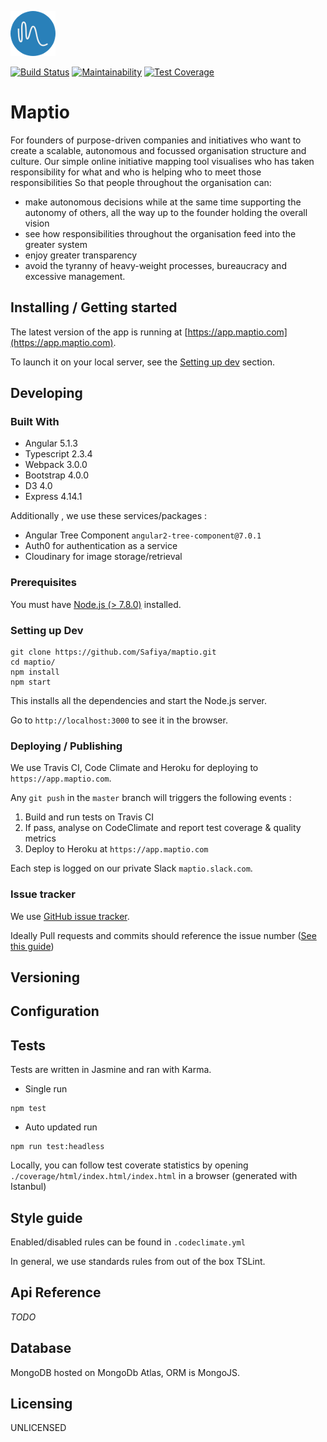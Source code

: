 ![Logo of the project](./public/images/logo-full.png)

[![Build Status](https://travis-ci.com/Safiyya/maptio.svg?token=nc9XxWrdvz8syvD6uvUM&branch=master)](https://travis-ci.com/Safiyya/maptio)
[![Maintainability](https://api.codeclimate.com/v1/badges/be1b4f8e1652075411b3/maintainability)](https://codeclimate.com/repos/58ddc02f974e760287000b1d/maintainability)
[![Test Coverage](https://api.codeclimate.com/v1/badges/be1b4f8e1652075411b3/test_coverage)](https://codeclimate.com/repos/58ddc02f974e760287000b1d/test_coverage)

# Maptio

For founders of purpose-driven companies and initiatives who want to create a scalable, autonomous and focussed organisation structure and culture.
Our simple online initiative mapping tool visualises who has taken responsibility for what and who is helping who to meet those responsibilities
So that people throughout the organisation can: 

- make autonomous decisions while at the same time supporting the autonomy of others, all the way up to the founder holding the overall vision
- see how responsibilities throughout the organisation feed into the greater system
- enjoy greater transparency
- avoid the tyranny of heavy-weight processes, bureaucracy and excessive management.

## Installing / Getting started

The latest version of the app is running at [https://app.maptio.com](https://app.maptio.com).

To launch it on your local server, see the [Setting up dev](#setting-up-dev) section.

## Developing

### Built With

- Angular 5.1.3
- Typescript 2.3.4
- Webpack 3.0.0
- Bootstrap 4.0.0
- D3 4.0
- Express 4.14.1

Additionally , we use these services/packages : 
- Angular Tree Component `angular2-tree-component@7.0.1`
- Auth0 for authentication as a service
- Cloudinary for image storage/retrieval


### Prerequisites

You must have [Node.js (> 7.8.0)](https://nodejs.org/en/download/) installed.

### Setting up Dev

```shell
git clone https://github.com/Safiya/maptio.git
cd maptio/
npm install
npm start
```
This installs all the dependencies and start the  Node.js server.

Go to  `http://localhost:3000` to see it in the browser.

### Deploying / Publishing

We use Travis CI,  Code Climate and Heroku for deploying to `https://app.maptio.com`.

Any `git push` in the `master` branch will triggers the following events : 

1. Build and run tests on Travis CI
2. If pass, analyse on CodeClimate and report test coverage & quality metrics
3. Deploy to Heroku at `https://app.maptio.com`

Each step is logged on our private Slack `maptio.slack.com`.

### Issue tracker

We use [GitHub issue tracker](https://github.com/Safiyya/maptio/issues).

Ideally Pull requests and commits should reference the issue number ([See this guide](https://help.github.com/articles/closing-issues-via-commit-messages/))

## Versioning

## Configuration

## Tests

Tests are written in Jasmine and ran with Karma.

- Single run 
```shell
npm test
```

- Auto updated run 
```shell
npm run test:headless
```

Locally, you can follow test coverate statistics by opening `./coverage/html/index.html/index.html` in a browser (generated with Istanbul)

## Style guide

Enabled/disabled rules can be found in `.codeclimate.yml`

In general, we use standards rules from out of the box TSLint.

## Api Reference

*TODO*

## Database

MongoDB hosted on MongoDb Atlas, ORM is MongoJS.

## Licensing

UNLICENSED
